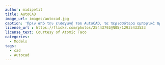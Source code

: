 ```yaml
---
author: midipetit
title: AutoCAD
image_url: images/autocad.jpg
caption: 'Πριν από την εισαγωγή του AutoCAD, τα περισσότερα εμπορικά προγράμματα CAD έτρεχαν σε κεντρικούς υπολογιστές ή μικροεπεξεργαστές, με κάθε χειριστή CAD να λειτουργεί σε ξεχωριστό τερματικό γραφικών. Από το 2010, το AutoCAD κυκλοφόρησε και ως εφαρμογή για κινητά και web, που διατίθεται στο εμπόριο ως AutoCAD 360.'
license_url : https://flickr.com/photos/25443792@N05/12935433523
license_text: Courtesy of Atomic Taco
categories:
  - Models
tags:
  - cad
  - Autocad
---
```

